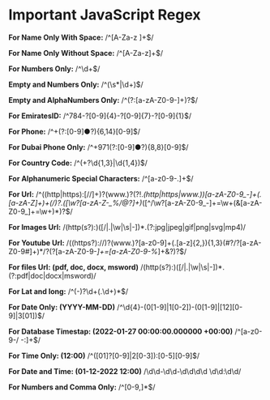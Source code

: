 # Important JavaScript Regex

**For Name Only With Space:**
/^[A-Za-z ]+$/

**For Name Only Without Space:**
/^[A-Za-z]+$/

**For Numbers Only:**
/^\d+$/

**Empty and Numbers Only:**
/^(\s*|\d+)$/

**Empty and AlphaNumbers Only:**
/^(?:[a-zA-Z0-9-]+)?$/

**For EmiratesID:**
/^784-?[0-9]{4}-?[0-9]{7}-?[0-9]{1}$/

**For Phone:**
/^\+(?:[0-9]●?){6,14}[0-9]$/

**For Dubai Phone Only:**
/^\+971(?:[0-9]●?){8,8}[0-9]$/

**For Country Code:**
/^(\+?\d{1,3}|\d{1,4})$/

**For Alphanumeric Special Characters:**
/^[a-z0-9-.]+$/

**For Url:**
/^((http|https):[//]+)?(www.)?(?!.*(http|https|www.))[a-zA-Z0-9_-]+(\.[a-zA-Z]+)+(\/)?.([\w\?[a-zA-Z-_%\/@?]+)*([^\/\w\?[a-zA-Z0-9_-]+=\w+(&[a-zA-Z0-9_]+=\w+)*)?$/

**For Images Url:**
/(http(s?):)([/|.|\w|\s|-])*\.(?:jpg|jpeg|gif|png|svg|mp4)/

**For Youtube Url:**
/((https?):\/\/)?(www.)?[a-z0-9]+(\.[a-z]{2,}){1,3}(#?\/?[a-zA-Z0-9#]+)*\/?(\?[a-zA-Z0-9-_]+=[a-zA-Z0-9-%_]+&?)?$/

**For files Url: (pdf, doc, docx, msword)**
/(http(s?):)([/|.|\w|\s|-])*\.(?:pdf|doc|docx|msword)/

**For Lat and long:**
/^(\-)?\d+(\.\d+)*$/

**For Date Only: (YYYY-MM-DD)**
/^\d{4}-(0[1-9]|1[0-2])-(0[1-9]|[12][0-9]|3[01])$/

**For Database Timestap: (2022-01-27 00:00:00.000000 +00:00)**
/^[a-z0-9-/ -:]+$/

**For Time Only: (12:00)**
/^([01]?[0-9]|2[0-3]):[0-5][0-9]$/

**For Date and Time: (01-12-2022 12:00)**
/\d\d-\d\d-\d\d\d\d \d\d:\d\d/

**For Numbers and Comma Only:**
/^[0-9,]*$/
